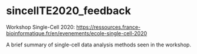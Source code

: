 # sincellTE2020_feedback

Workshop Single-Cell 2020: https://ressources.france-bioinformatique.fr/en/evenements/ecole-single-cell-2020

A brief summary of single-cell data analysis methods seen in the workshop.
